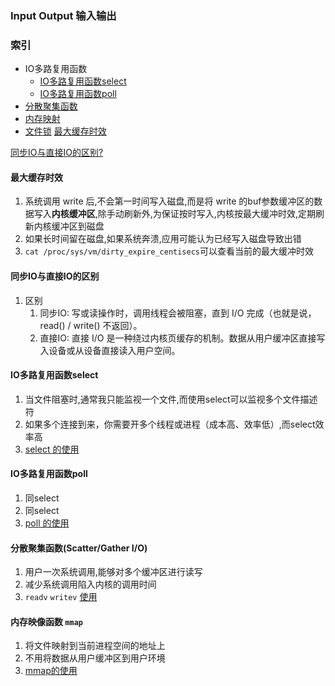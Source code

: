 ### Input Output 输入输出

### **索引**

- IO多路复用函数
  - [IO多路复用函数select](#IO多路复用函数select) 
  - [IO多路复用函数poll](#IO多路复用函数poll)
- [分散聚集函数](#分散聚集函数scattergather-io)
- [内存映射](#内存映像函数-mmap)
- [文件锁]()
[最大缓存时效](#最大缓存时效)

[同步IO与直接IO的区别?](#同步io与直接io的区别)



#### 最大缓存时效
1.  系统调用 write 后,不会第一时间写入磁盘,而是将 write 的buf参数缓冲区的数据写入**内核缓冲区**,除手动刷新外,为保证按时写入,内核按最大缓冲时效,定期刷新内核缓冲区到磁盘
2.  如果长时间留在磁盘,如果系统奔溃,应用可能认为已经写入磁盘导致出错
3.  ` cat /proc/sys/vm/dirty_expire_centisecs `可以查看当前的最大缓冲时效

#### 同步IO与直接IO的区别
1.  区别
    1.  同步IO: 写或读操作时，调用线程会被阻塞，直到 I/O 完成（也就是说，read() / write() 不返回）。
    2.  直接IO: 直接 I/O 是一种绕过内核页缓存的机制。数据从用户缓冲区直接写入设备或从设备直接读入用户空间。
   
#### IO多路复用函数select
1.  当文件阻塞时,通常我只能监视一个文件,而使用select可以监视多个文件描述符
2.  如果多个连接到来，你需要开多个线程或进程（成本高、效率低）,而select效率高
3.  [select 的使用](./Multiplexing/select.cpp)

#### IO多路复用函数poll
1.  同select
2.  同select
3.  [poll 的使用](./Multiplexing/poll.cpp)

#### 分散聚集函数(Scatter/Gather I/O)
1.  用户一次系统调用,能够对多个缓冲区进行读写
2.  减少系统调用陷入内核的调用时间
3.  `readv` `writev` [使用](./Scatter%20Gather%20IO/)

#### 内存映像函数 `mmap`
1.  将文件映射到当前进程空间的地址上
2.  不用将数据从用户缓冲区到用户环境
3.  [mmap的使用](./Memory/mmap.cpp)